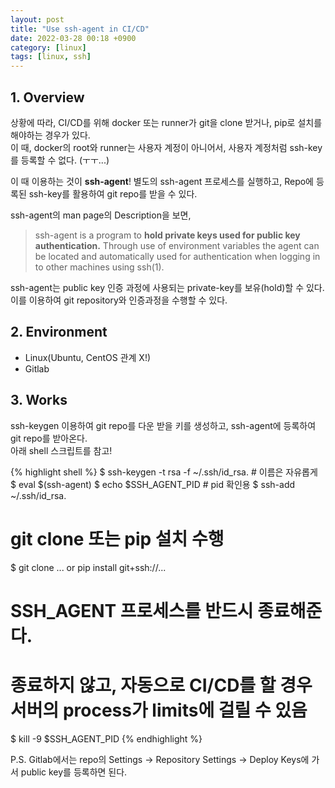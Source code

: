 ```yaml
---
layout: post
title: "Use ssh-agent in CI/CD"
date: 2022-03-28 00:18 +0900
category: [linux]
tags: [linux, ssh]
---
```


## 1. Overview

상황에 따라, CI/CD를 위해 docker 또는 runner가 git을 clone 받거나, pip로 설치를 해야하는 경우가 있다.  
이 때, docker의 root와 runner는 사용자 계정이 아니어서, 사용자 계정처럼 ssh-key를 등록할 수 없다. (ㅜㅜ...)

이 때 이용하는 것이 **ssh-agent**!
별도의 ssh-agent 프로세스를 실행하고, Repo에 등록된 ssh-key를 활용하여 git repo를 받을 수 있다.

ssh-agent의 man page의 Description을 보면,
>ssh-agent is a program to **hold private keys used for public key authentication.** Through use of environment variables the agent can be located and automatically used for authentication when logging in to other machines using ssh(1).

ssh-agent는 public key 인증 과정에 사용되는 private-key를 보유(hold)할 수 있다. 이를 이용하여 git repository와 인증과정을 수행할 수 있다.

## 2. Environment

* Linux(Ubuntu, CentOS 관계 X!)
* Gitlab

## 3. Works

ssh-keygen 이용하여 git repo를 다운 받을 키를 생성하고, ssh-agent에 등록하여 git repo를 받아온다.  
아래 shell 스크립트를 참고!  

{% highlight shell %}
$ ssh-keygen -t rsa -f ~/.ssh/id_rsa.<repo>  # 이름은 자유롭게
$ eval $(ssh-agent)
$ echo $SSH_AGENT_PID  # pid 확인용
$ ssh-add ~/.ssh/id_rsa.<repo>
# git clone 또는 pip 설치 수행
$ git clone ... or pip install git+ssh://...

# SSH_AGENT 프로세스를 반드시 종료해준다.
# 종료하지 않고, 자동으로 CI/CD를 할 경우 서버의 process가 limits에 걸릴 수 있음
$ kill -9 $SSH_AGENT_PID
{% endhighlight %}

P.S. Gitlab에서는 repo의 Settings -> Repository Settings -> Deploy Keys에 가서 public key를 등록하면 된다.